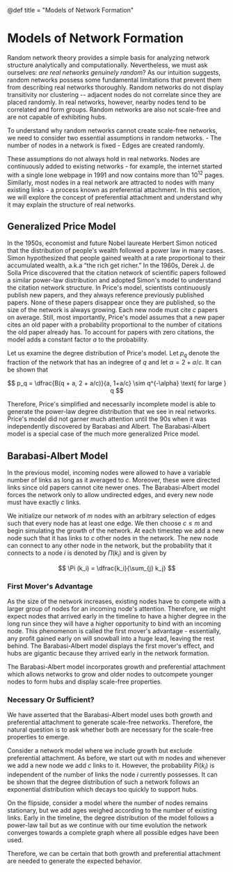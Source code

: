 @def title = "Models of Network Formation"

# Models of Network Formation

Random network theory provides a simple basis for analyzing network structure analytically and computationally. Nevertheless, we must ask ourselves: _are real networks genuinely random_? As our intuition suggests, random networks possess some fundamental limitations that prevent them from describing real networks thoroughly. Random networks do not display transitivity nor clustering -- adjacent nodes do not correlate since they are placed randomly. In real networks, however, nearby nodes tend to be correlated and form groups. Random networks are also not scale-free and are not capable of exhibiting hubs.

To understand why random networks cannot create scale-free networks, we need to consider two essential assumptions in random networks. - The number of nodes in a network is fixed - Edges are created randomly.

These assumptions do not always hold in real networks. Nodes are continuously added to existing networks - for example, the internet started with a single lone webpage in 1991 and now contains more than $10^{12}$ pages. Similarly, most nodes in a real network are attracted to nodes with many existing links - a process known as preferential attachment. In this section, we will explore the concept of preferential attachment and understand why it may explain the structure of real networks.

## Generalized Price Model

In the 1950s, economist and future Nobel laureate Herbert Simon noticed that the distribution of people's wealth followed a power law in many cases. Simon hypothesized that people gained wealth at a rate proportional to their accumulated wealth, a.k.a “the rich get richer.” In the 1960s, Derek J. de Solla Price discovered that the citation network of scientific papers followed a similar power-law distribution and adopted Simon's model to understand the citation network structure.
In Price's model, scientists continuously publish new papers, and they always reference previously published papers. None of these papers disappear once they are published, so the size of the network is always growing. Each new node must cite $c$ papers on average. Still, most importantly, Price's model assumes that a new paper cites an old paper with a probability proportional to the number of citations the old paper already has. To account for papers with zero citations, the model adds a constant factor $a$ to the probability.

Let us examine the degree distribution of Price's model. Let $p_q$ denote the fraction of the network that has an indegree of $q$ and let $\alpha = 2 + a/c$. It can be shown that

$$
p_q = \dfrac{B(q + a, 2 + a/c)}{a, 1+a/c} \sim q^{-\alpha} \text{ for large } q
$$

Therefore, Price's simplified and necessarily incomplete model is able to generate the power-law degree distribution that we see in real networks. Price's model did not garner much attention until the 90s when it was independently discovered by Barabasi and Albert. The Barabasi-Albert model is a special case of the much more generalized Price model.

## Barabasi-Albert Model

In the previous model, incoming nodes were allowed to have a variable number of links as long as it averaged to $c$. Moreover, these were directed links since old papers cannot cite newer ones. The Barabasi-Albert model forces the network only to allow undirected edges, and every new node must have exactly $c$ links.

We initialize our network of $m$ nodes with an arbitrary selection of edges such that every node has at least one edge. We then choose $c \leq m$ and begin simulating the growth of the network. At each timestep we add a new node such that it has links to $c$ other nodes in the network. The new node can connect to any other node in the network, but the probability that it connects to a node $i$ is denoted by $\Pi(k_i)$
and is given by

$$
\Pi (k_i) = \dfrac{k_i}{\sum_{j} k_j}
$$

### First Mover's Advantage

As the size of the network increases, existing nodes have to compete with a larger group of nodes for an incoming node's attention. Therefore, we might expect nodes that arrived early in the timeline to have a higher degree in the long run since they will have a higher opportunity to bind with an incoming node. This phenomenon is called the first mover's advantage - essentially, any profit gained early on will snowball into a huge lead, leaving the rest behind. The Barabasi-Albert model displays the first mover's effect, and hubs are gigantic because they arrived early in the network formation.

The Barabasi-Albert model incorporates growth and preferential attachment which allows networks to grow and older nodes to outcompete younger nodes to form hubs and display scale-free properties.

### Necessary Or Sufficient?

We have asserted that the Barabasi-Albert model uses both growth and preferential attachment to generate scale-free networks. Therefore, the natural question is to ask
whether both are necessary for the scale-free properties to emerge.

Consider a network model where we include growth but exclude preferential attachment. As before, we start out with $m$ nodes and whenever we add a new node we add $c$ links to it. However, the probability $Pi(k_i)$ is independent of the number of links the node $i$ currently possesses. It can be shown that the degree distribution of such a network follows an exponential distribution which decays too quickly to support hubs.

On the flipside, consider a model where the number of nodes remains stationary, but we add ages weighed according to the number of existing links. Early in the timeline, the degree distribution of the model follows a power-law tail but as we continue with our time evolution the network converges towards a complete graph where all possible
edges have been used.

Therefore, we can be certain that both growth and preferential attachment are needed to generate the expected behavior.
